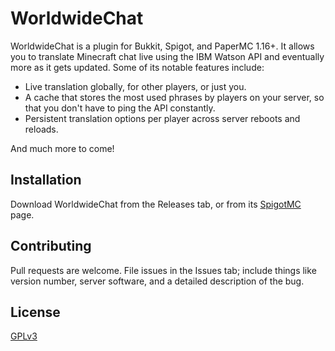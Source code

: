 # WorldwideChat
WorldwideChat is a plugin for Bukkit, Spigot, and PaperMC 1.16+.
It allows you to translate Minecraft chat live using the IBM Watson API and eventually more as it gets updated.
Some of its notable features include:
- Live translation globally, for other players, or just you.
- A cache that stores the most used phrases by players on your server, so that you don't have to ping the API constantly.
- Persistent translation options per player across server reboots and reloads.

And much more to come! 

## Installation
Download WorldwideChat from the Releases tab, or from its [SpigotMC](google.com) page.

## Contributing
Pull requests are welcome. File issues in the Issues tab; include things like version number, server software, and a detailed description of the bug.

## License
[GPLv3](https://choosealicense.com/licenses/gpl-3.0/)
